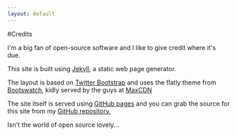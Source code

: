 ```yaml
---
layout: default
---
```


#Credits

I'm a big fan of open-source software and I like to give credit where it's due.

This site is built using [Jekyll](http://jekyllrb.com/), a static web page generator.

The layout is based on [Twitter Bootstrap](http://getbootstrap.com/) and uses the flatly theme from [Bootswatch](http://bootswatch.com/), kidly served by the guys at [MaxCDN](http://www.bootstrapcdn.com/)

The site itself is served using [GitHub pages](http://pages.github.com/) and you can grab the source for this site from my [GitHub repository.](https://github.com/njdcourtney/njdcourtney.github.io)

Isn't the world of open source lovely...